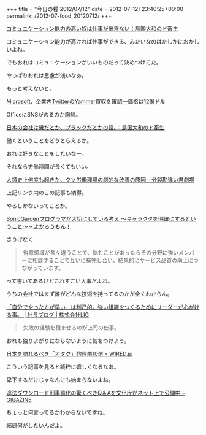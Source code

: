 +++
title = "今日の糧 2012/07/12"
date = 2012-07-12T23:40:25+00:00
permalink: /2012-07-food_20120712/
+++
<section> 

<div>
  <a href="http://dochikushow.blog3.fc2.com/blog-entry-1898.html">コミュニケーション能力の高い奴は仕事が出来ない：島国大和のド畜生</a>
</div>

コミュニケーション能力が高ければ仕事ができる、みたいなのはたしかにおかしいよね。
  
でもおれはコミュニケーションがいいものだって決めつけてた。
  
やっぱりおれは思慮が浅いなあ。
  
もっと考えないと。</section> <section> 

<div>
  <a href="http://jp.techcrunch.com/2012/06/26/20120625its-official-microsoft-confirms-it-has-acquired-yammer-for-1-2-billion-in-cash/">Microsoft、企業内TwitterのYammer買収を確認―価格は12億ドル</a>
</div>

OfficeにSNSがのるのか胸熱。</section> <section> 

<div>
  <a href="http://dochikushow.blog3.fc2.com/blog-entry-1305.html">日本の会社は糞だとか、ブラックだとかの話。：島国大和のド畜生</a>
</div>

働くということをどうとらえるか。
  
おれは好きなことをしたいなー。
  
それなら労働時間が長くてもいい。</section> <section> 

<div>
  <a href="http://d.hatena.ne.jp/fromdusktildawn/20090928/p1">人類史上何度も起きた、クソ労働環境の劇的な改善の原因 &#8211; 分裂勘違い君劇場</a>
</div>

上記リンク内のこの記事も納得。
  
やるしかないってことか。</section> <section> 

<div>
  <a href="http://interu.hatenablog.com/entry/2012/07/12/113729">SonicGardenプログラマが大切にしている考え 〜キャラクタを明確にするということ〜 &#8211; よかろうもん！</a>
</div>

さりげなく
  
> 得意領域が各々違うことで、悩むことがあったらその分野に強いメンバーに相談することで互いに補完し合い、結果的にサービス品質の向上につながっています。
  
って書いてあるけどこれすごい大事だよね。
  
うちの会社ではまず誰がどんな技術を持ってるのかが全くわからん。</section> <section> 

<div>
  <a href="http://liginc.co.jp/president/archives/4660">「自分でやった方が早い」は利己的。強い組織をつくるためにリーダーが心がける事。 | 社長ブログ | 株式会社LIG</a>
</div>

> 失敗の経験を積ませるのが上司の仕事。
  
おれも独りよがりにならないように気をつけよう。</section> <section> 

<div>
  <a href="http://wired.jp/2012/07/12/travel-week-geeky-japan/">日本を訪れるべき「オタク」的理由10選 « WIRED.jp</a>
</div>

こういう記事を見ると純粋に嬉しくなるなあ。
  
卑下するだけじゃなんにも始まらないよね。</section> <section> 

<div>
  <a href="http://gigazine.net/news/20120717-download-qa/">違法ダウンロード刑事罰化の驚くべきQ＆Aを文化庁がネット上で公開中 &#8211; GIGAZINE</a>
</div>

ちょっと何言ってるかわからないですね。
  
結局何がしたいんだよ。</section>
